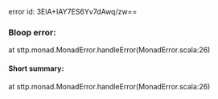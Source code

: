 error id: 3ElA+IAY7ES6Yv7dAwq/zw==
### Bloop error:

at sttp.monad.MonadError.handleError(MonadError.scala:26)
#### Short summary: 

at sttp.monad.MonadError.handleError(MonadError.scala:26)
